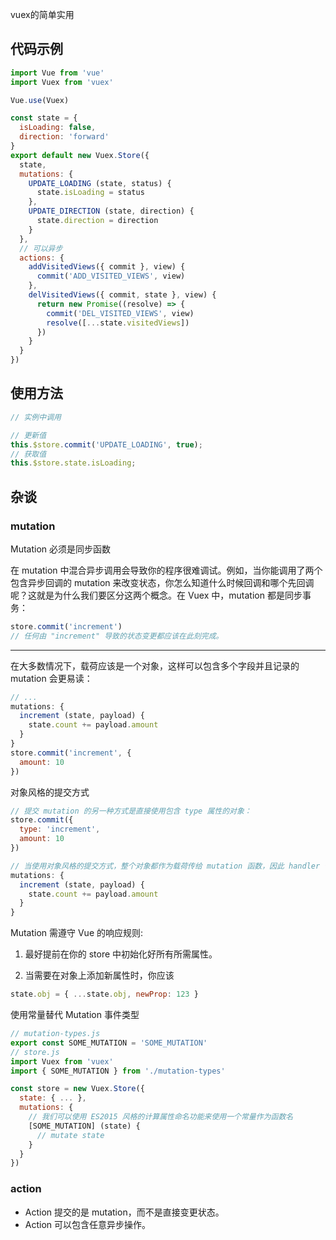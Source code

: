 vuex的简单实用

## 代码示例
```js
import Vue from 'vue'
import Vuex from 'vuex'

Vue.use(Vuex)

const state = {
  isLoading: false,
  direction: 'forward'
}
export default new Vuex.Store({
  state,
  mutations: {
    UPDATE_LOADING (state, status) {
      state.isLoading = status
    },
    UPDATE_DIRECTION (state, direction) {
      state.direction = direction
    }
  },
  // 可以异步
  actions: {
    addVisitedViews({ commit }, view) {
      commit('ADD_VISITED_VIEWS', view)
    },
    delVisitedViews({ commit, state }, view) {
      return new Promise((resolve) => {
        commit('DEL_VISITED_VIEWS', view)
        resolve([...state.visitedViews])
      })
    }
  }
})
```

## 使用方法
```js
// 实例中调用

// 更新值
this.$store.commit('UPDATE_LOADING', true);
// 获取值
this.$store.state.isLoading;
```

## 杂谈

### mutation

Mutation 必须是同步函数

在 mutation 中混合异步调用会导致你的程序很难调试。例如，当你能调用了两个包含异步回调的 mutation 来改变状态，你怎么知道什么时候回调和哪个先回调呢？这就是为什么我们要区分这两个概念。在 Vuex 中，mutation 都是同步事务：

```js
store.commit('increment')
// 任何由 "increment" 导致的状态变更都应该在此刻完成。
```

---

在大多数情况下，载荷应该是一个对象，这样可以包含多个字段并且记录的 mutation 会更易读：
```js
// ...
mutations: {
  increment (state, payload) {
    state.count += payload.amount
  }
}
store.commit('increment', {
  amount: 10
})
```

对象风格的提交方式

```js
// 提交 mutation 的另一种方式是直接使用包含 type 属性的对象：
store.commit({
  type: 'increment',
  amount: 10
})

// 当使用对象风格的提交方式，整个对象都作为载荷传给 mutation 函数，因此 handler 保持不变：
mutations: {
  increment (state, payload) {
    state.count += payload.amount
  }
}
```

Mutation 需遵守 Vue 的响应规则:

1. 最好提前在你的 store 中初始化好所有所需属性。

2. 当需要在对象上添加新属性时，你应该

```js
state.obj = { ...state.obj, newProp: 123 }
```

使用常量替代 Mutation 事件类型

```js
// mutation-types.js
export const SOME_MUTATION = 'SOME_MUTATION'
// store.js
import Vuex from 'vuex'
import { SOME_MUTATION } from './mutation-types'

const store = new Vuex.Store({
  state: { ... },
  mutations: {
    // 我们可以使用 ES2015 风格的计算属性命名功能来使用一个常量作为函数名
    [SOME_MUTATION] (state) {
      // mutate state
    }
  }
})
```

### action

- Action 提交的是 mutation，而不是直接变更状态。
- Action 可以包含任意异步操作。
